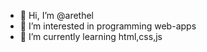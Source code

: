 - 👋 Hi, I’m @arethel
- 👀 I’m interested in programming web-apps
- 🌱 I’m currently learning html,css,js
<!---
arethel/arethel is a ✨ special ✨ repository because its `README.md` (this file) appears on your GitHub profile.
You can click the Preview link to take a look at your changes.
--->
